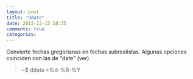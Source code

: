 ```yaml
---
layout: post
title: "ddate"
date: 2013-12-15 18:35
comments: true
categories: 
---
```

Convierte fechas gregorianas en fechas subrealistas. Algunas opciones coinciden con las de "date" (ver)

>~$ ddate +%d-%B-%Y

